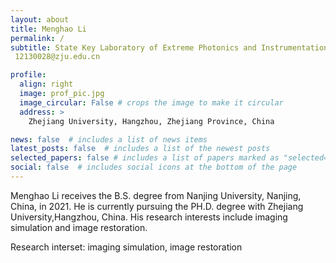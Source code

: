 ```yaml
---
layout: about
title: Menghao Li
permalink: /
subtitle: State Key Laboratory of Extreme Photonics and Instrumentation, Zhejiang Univerity, Hangzhou, China
 12130028@zju.edu.cn

profile:
  align: right
  image: prof_pic.jpg
  image_circular: False # crops the image to make it circular
  address: >
    Zhejiang University, Hangzhou, Zhejiang Province, China

news: false  # includes a list of news items
latest_posts: false  # includes a list of the newest posts
selected_papers: false # includes a list of papers marked as "selected={true}"
social: false  # includes social icons at the bottom of the page
---
```


Menghao Li receives the B.S. degree from Nanjing University, Nanjing, China, in 2021. He is currently pursuing the PH.D. degree with Zhejiang University,Hangzhou, China. His research interests include imaging simulation and image restoration.

Research interset: imaging simulation, image restoration